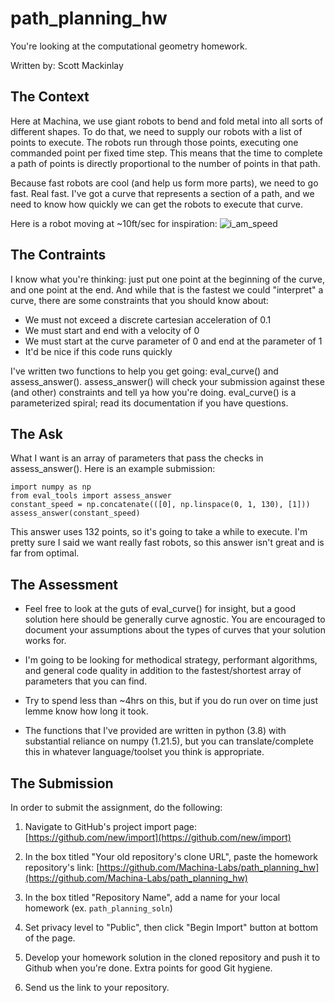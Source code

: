 # path_planning_hw
You're looking at the computational geometry homework. 

Written by: Scott Mackinlay

## The Context
Here at Machina, we use giant robots to bend and fold metal into all sorts of different shapes. To do that, we need to supply our robots with a list of points to execute. The robots run through those points, executing one commanded point per fixed time step. This means that the time to complete a path of points is directly proportional to the number of points in that path. 


Because fast robots are cool (and help us form more parts), we need to go fast. Real fast. I've got a curve that represents a section of a path, and we need to know how quickly we can get the robots to execute that curve. 

Here is a robot moving at ~10ft/sec for inspiration:
![i_am_speed](i_am_speed.gif?raw=True)

## The Contraints
I know what you're thinking: just put one point at the beginning of the curve, and one point at the end. And while that is the fastest we could "interpret" a curve, there are some constraints that you should know about:
- We must not exceed a discrete cartesian acceleration of 0.1
- We must start and end with a velocity of 0
- We must start at the curve parameter of 0 and end at the parameter of 1
- It'd be nice if this code runs quickly

I've written two functions to help you get going: eval_curve() and assess_answer(). assess_answer() will check your submission against these (and other) constraints and tell ya how you're doing. eval_curve() is a parameterized spiral; read its documentation if you have questions. 

 ## The Ask
What I want is an array of parameters that pass the checks in assess_answer(). Here is an example submission:

```
import numpy as np
from eval_tools import assess_answer
constant_speed = np.concatenate(([0], np.linspace(0, 1, 130), [1]))
assess_answer(constant_speed)
```

This answer uses 132 points, so it's going to take a while to execute. I'm pretty sure I said we want really fast robots, so this answer isn't great and is far from optimal. 

## The Assessment
- Feel free to look at the guts of eval_curve() for insight, but a good solution here should be generally curve agnostic. You are encouraged to document your assumptions about the types of curves that your solution works for. 

- I'm going to be looking for methodical strategy, performant algorithms, and general code quality in addition to the fastest/shortest array of parameters that you can find.

- Try to spend less than ~4hrs on this, but if you do run over on time just lemme know how long it took. 

- The functions that I've provided are written in python (3.8) with substantial reliance on numpy (1.21.5), but you can translate/complete this in whatever language/toolset you think is appropriate. 

## The Submission
In order to submit the assignment, do the following:

1. Navigate to GitHub's project import page: [https://github.com/new/import](https://github.com/new/import)

2. In the box titled "Your old repository's clone URL", paste the homework repository's link: [https://github.com/Machina-Labs/path_planning_hw](https://github.com/Machina-Labs/path_planning_hw)

3. In the box titled "Repository Name", add a name for your local homework (ex. `path_planning_soln`)

4. Set privacy level to "Public", then click "Begin Import" button at bottom of the page.

5. Develop your homework solution in the cloned repository and push it to Github when you're done. Extra points for good Git hygiene.

6. Send us the link to your repository.






